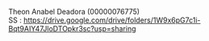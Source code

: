Theon Anabel Deadora (00000076775) <br>
SS : https://drive.google.com/drive/folders/1W9x6pG7c1i-Bqt9AIY47JloDTOpkr3sc?usp=sharing
